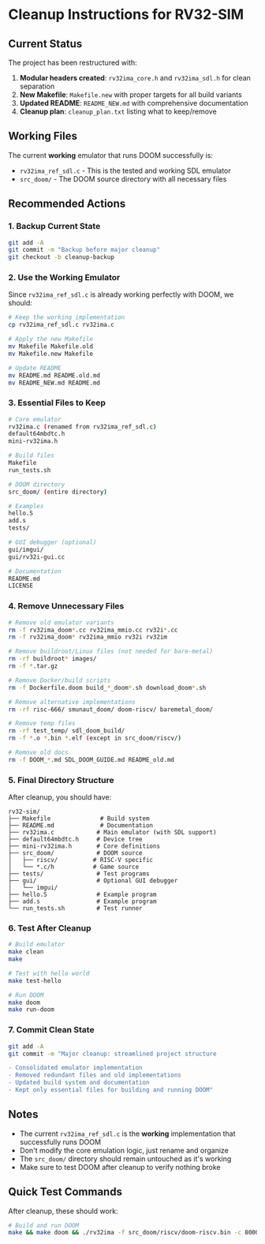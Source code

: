 # Cleanup Instructions for RV32-SIM

## Current Status

The project has been restructured with:
1. **Modular headers created**: `rv32ima_core.h` and `rv32ima_sdl.h` for clean separation
2. **New Makefile**: `Makefile.new` with proper targets for all build variants
3. **Updated README**: `README_NEW.md` with comprehensive documentation
4. **Cleanup plan**: `cleanup_plan.txt` listing what to keep/remove

## Working Files

The current **working** emulator that runs DOOM successfully is:
- `rv32ima_ref_sdl.c` - This is the tested and working SDL emulator
- `src_doom/` - The DOOM source directory with all necessary files

## Recommended Actions

### 1. Backup Current State
```bash
git add -A
git commit -m "Backup before major cleanup"
git checkout -b cleanup-backup
```

### 2. Use the Working Emulator
Since `rv32ima_ref_sdl.c` is already working perfectly with DOOM, we should:
```bash
# Keep the working implementation
cp rv32ima_ref_sdl.c rv32ima.c

# Apply the new Makefile
mv Makefile Makefile.old
mv Makefile.new Makefile

# Update README
mv README.md README.old.md  
mv README_NEW.md README.md
```

### 3. Essential Files to Keep

```bash
# Core emulator
rv32ima.c (renamed from rv32ima_ref_sdl.c)
default64mbdtc.h
mini-rv32ima.h

# Build files
Makefile
run_tests.sh

# DOOM directory
src_doom/ (entire directory)

# Examples
hello.S
add.s
tests/

# GUI debugger (optional)
gui/imgui/
gui/rv32i-gui.cc

# Documentation
README.md
LICENSE
```

### 4. Remove Unnecessary Files

```bash
# Remove old emulator variants
rm -f rv32ima_doom*.cc rv32ima_mmio.cc rv32i*.cc
rm -f rv32ima_doom* rv32ima_mmio rv32i rv32im

# Remove buildroot/Linux files (not needed for bare-metal)
rm -rf buildroot* images/
rm -f *.tar.gz

# Remove Docker/build scripts
rm -f Dockerfile.doom build_*_doom*.sh download_doom*.sh

# Remove alternative implementations
rm -rf risc-666/ smunaut_doom/ doom-riscv/ baremetal_doom/

# Remove temp files
rm -rf test_temp/ sdl_doom_build/
rm -f *.o *.bin *.elf (except in src_doom/riscv/)

# Remove old docs
rm -f DOOM_*.md SDL_DOOM_GUIDE.md README_old.md
```

### 5. Final Directory Structure

After cleanup, you should have:
```
rv32-sim/
├── Makefile              # Build system
├── README.md             # Documentation
├── rv32ima.c            # Main emulator (with SDL support)
├── default64mbdtc.h     # Device tree
├── mini-rv32ima.h       # Core definitions
├── src_doom/            # DOOM source
│   ├── riscv/          # RISC-V specific
│   └── *.c/h           # Game source
├── tests/               # Test programs
├── gui/                 # Optional GUI debugger
│   └── imgui/
├── hello.S              # Example program
├── add.s                # Example program
└── run_tests.sh         # Test runner
```

### 6. Test After Cleanup

```bash
# Build emulator
make clean
make

# Test with hello world
make test-hello

# Run DOOM
make doom
make run-doom
```

### 7. Commit Clean State

```bash
git add -A
git commit -m "Major cleanup: streamlined project structure

- Consolidated emulator implementation
- Removed redundant files and old implementations  
- Updated build system and documentation
- Kept only essential files for building and running DOOM"
```

## Notes

- The current `rv32ima_ref_sdl.c` is the **working** implementation that successfully runs DOOM
- Don't modify the core emulation logic, just rename and organize
- The `src_doom/` directory should remain untouched as it's working
- Make sure to test DOOM after cleanup to verify nothing broke

## Quick Test Commands

After cleanup, these should work:
```bash
# Build and run DOOM
make && make doom && ./rv32ima -f src_doom/riscv/doom-riscv.bin -c 800000000
```